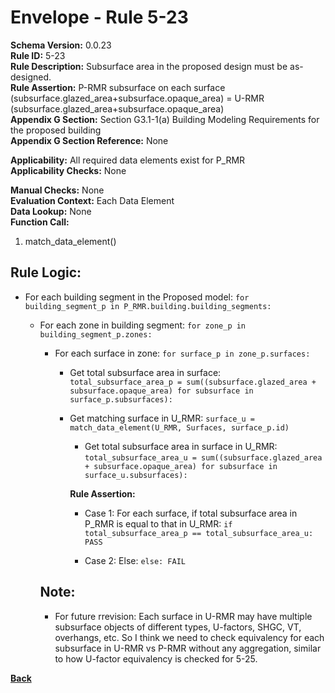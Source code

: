 
# Envelope - Rule 5-23  

**Schema Version:** 0.0.23  
**Rule ID:** 5-23  
**Rule Description:** Subsurface area in the proposed design must be as-designed.  
**Rule Assertion:** P-RMR subsurface on each surface (subsurface.glazed_area+subsurface.opaque_area) = U-RMR (subsurface.glazed_area+subsurface.opaque_area)  
**Appendix G Section:** Section G3.1-1(a) Building Modeling Requirements for the proposed building  
**Appendix G Section Reference:**  None

**Applicability:** All required data elements exist for P_RMR  
**Applicability Checks:** None  

**Manual Checks:** None  
**Evaluation Context:**  Each Data Element  
**Data Lookup:** None  
**Function Call:**  

  1. match_data_element()

## Rule Logic:

- For each building segment in the Proposed model: `for building_segment_p in P_RMR.building.building_segments:`

  - For each zone in building segment: `for zone_p in building_segment_p.zones:`  

    - For each surface in zone: `for surface_p in zone_p.surfaces:`  

      - Get total subsurface area in surface: `total_subsurface_area_p = sum((subsurface.glazed_area + subsurface.opaque_area) for subsurface in surface_p.subsurfaces):`

      - Get matching surface in U_RMR: `surface_u = match_data_element(U_RMR, Surfaces, surface_p.id)`

        - Get total subsurface area in surface in U_RMR: `total_subsurface_area_u = sum((subsurface.glazed_area + subsurface.opaque_area) for subsurface in surface_u.subsurfaces):`

        **Rule Assertion:**

        - Case 1: For each surface, if total subsurface area in P_RMR is equal to that in U_RMR: `if total_subsurface_area_p == total_subsurface_area_u: PASS`

        - Case 2: Else: `else: FAIL`
    ## Note:  
    - For future rrevision: Each surface in U-RMR may have multiple subsurface objects of different types, U-factors, SHGC, VT, overhangs, etc. So I think we need to check equivalency for each subsurface in U-RMR vs P-RMR without any aggregation, similar to how U-factor equivalency is checked for 5-25. 

**[Back](../_toc.md)**

